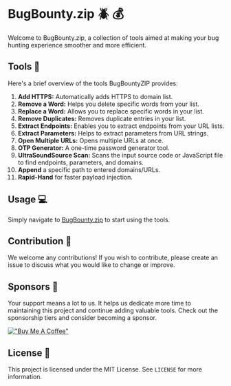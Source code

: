 # BugBounty.zip :beetle: :moneybag:

Welcome to BugBounty.zip, a collection of tools aimed at making your bug hunting experience smoother and more efficient.


## Tools :wrench:
Here's a brief overview of the tools BugBountyZIP provides:

1. **Add HTTPS:** Automatically adds HTTPS to domain list.
2. **Remove a Word:** Helps you delete specific words from your list.
3. **Replace a Word:** Allows you to replace specific words in your list.
4. **Remove Duplicates:** Removes duplicate entries in your list.
5. **Extract Endpoints:** Enables you to extract endpoints from your URL lists.
6. **Extract Parameters:** Helps to extract parameters from URL strings.
7. **Open Multiple URLs:** Opens multiple URLs at once.
8. **OTP Generator:** A one-time password generator tool.
9. **UltraSoundSource Scan:** Scans the input source code or JavaScript file to find endpoints, parameters, and domains.
10. **Append** a specific path to entered domains/URLs.
11. **Rapid-Hand** for faster payload injection.

## Usage :computer:
Simply navigate to [BugBounty.zip](https://BugBounty.zip) to start using the tools.

## Contribution :handshake:
We welcome any contributions! If you wish to contribute, please create an issue to discuss what you would like to change or improve.

## Sponsors :money_with_wings:
Your support means a lot to us. It helps us dedicate more time to maintaining this project and continue adding valuable tools. Check out the sponsorship tiers and consider becoming a sponsor. 


[!["Buy Me A Coffee"](https://www.buymeacoffee.com/assets/img/custom_images/orange_img.png)](https://www.buymeacoffee.com/BugBounty.ZIP)

## License :page_with_curl:
This project is licensed under the MIT License. See `LICENSE` for more information.



